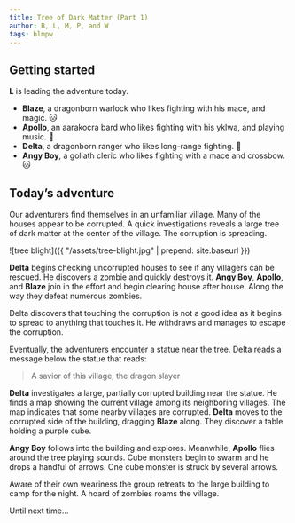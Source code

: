 ```yaml
---
title: Tree of Dark Matter (Part 1)
author: B, L, M, P, and W
tags: blmpw
---
```


## Getting started

**L** is leading the adventure today.

- **Blaze**, a dragonborn warlock who likes fighting with his mace, and magic. 🐱
- **Apollo**, an aarakocra bard who likes fighting with his yklwa, and playing music. 🐨
- **Delta**, a dragonborn ranger who likes long-range fighting. 🐶
- **Angy Boy**, a goliath cleric who likes fighting with a mace and crossbow. 🐱

## Today’s adventure

Our adventurers find themselves in an unfamiliar village. Many of the houses appear to be corrupted. A quick investigations reveals a large tree of dark matter at the center of the village. The corruption is spreading.

![tree blight]({{ "/assets/tree-blight.jpg" | prepend: site.baseurl }})

**Delta** begins checking uncorrupted houses to see if any villagers can be rescued. He discovers a zombie and quickly destroys it. **Angy Boy**, **Apollo**, and **Blaze** join in the effort and begin clearing house after house. Along the way they defeat numerous zombies.

Delta discovers that touching the corruption is not a good idea as it begins to spread to anything that touches it. He withdraws and manages to escape the corruption.

Eventually, the adventurers encounter a statue near the tree. Delta reads a message below the statue that reads:

> A savior of this village, the dragon slayer

**Delta** investigates a large, partially corrupted building near the statue. He finds a map showing the current village among its neighboring villages. The map indicates that some nearby villages are corrupted. **Delta** moves to the corrupted side of the building, dragging **Blaze** along. They discover a table holding a purple cube.

**Angy Boy** follows into the building and explores. Meanwhile, **Apollo** flies around the tree playing sounds. Cube monsters begin to swarm and he drops a handful of arrows. One cube monster is struck by several arrows.

Aware of their own weariness the group retreats to the large building to camp for the night. A hoard of zombies roams the village.

Until next time...